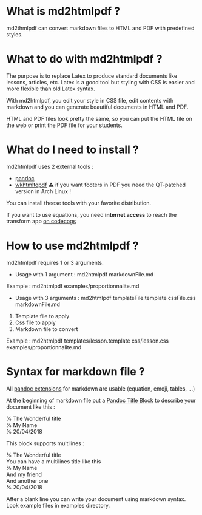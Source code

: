 # What is md2htmlpdf ?
md2thmlpdf can convert markdown files to HTML and PDF with predefined styles.

# What to do with md2htmlpdf ?

The purpose is to replace Latex to produce standard documents like lessons, articles, etc.
Latex is a good tool but styling with CSS is easier and more flexible than old Latex syntax.

With md2htmlpdf, you edit your style in CSS file, edit contents with markdown and you can generate beautiful documents in HTML and PDF.

HTML and PDF files look pretty the same, so you can put the HTML file on the web or print the PDF file for your students.

# What do I need to install ?

md2htmlpdf uses 2 external tools :

 - [pandoc](https://pandoc.org/)
 - [wkhtmltopdf](https://wkhtmltopdf.org/) ⚠️ if you want footers in PDF you need the QT-patched version in Arch Linux !

You can install theese tools with your favorite distribution.

If you want to use equations, you need **internet access** to reach the transform app [on codecogs](http://latex.codecogs.com/svg.latex)

# How to use md2htmlpdf ?

md2htmlpdf requires 1 or 3 arguments.

- Usage with 1 argument : md2htmlpdf markdownFile.md

Example : md2htmlpdf examples/proportionnalite.md

- Usage with 3 arguments : md2htmlpdf templateFile.template cssFile.css markdownFile.md
1) Template file to apply
2) Css file to apply
3) Markdown file to convert

Example : md2htmlpdf templates/lesson.template css/lesson.css examples/proportionnalite.md

# Syntax for markdown file ?

All [pandoc extensions](https://pandoc.org/MANUAL.html#pandocs-markdown) for markdown are usable (equation, emoji, tables, ...)

At the beginning of markdown file put a [Pandoc Title Block](https://pandoc.org/MANUAL.html#metadata-blocks) to describe your document like this :

% The Wonderful title  
% My Name  
% 20/04/2018  

This block supports multilines :

% The Wonderful title  
  You can have a multilines title like this  
% My Name  
  And my friend  
  And another one  
% 20/04/2018

After a blank line you can write your document using markdown syntax. Look example files in examples directory.